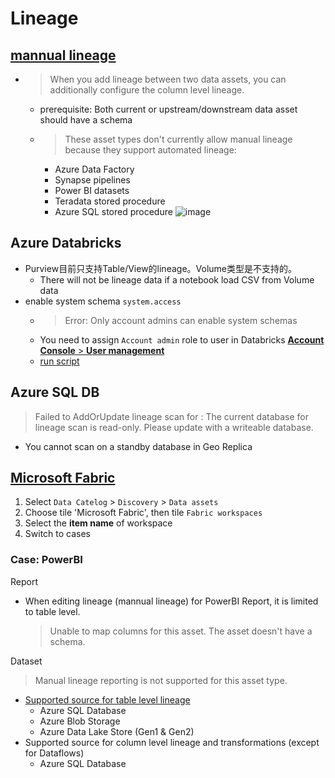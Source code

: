# Lineage

## [mannual lineage](https://learn.microsoft.com/en-us/purview/catalog-lineage-user-guide#manual-lineage)
- > When you add lineage between two data assets, you can additionally configure the column level lineage.
  - prerequisite: Both current or upstream/downstream data asset should have a schema 
  - > These asset types don't currently allow manual lineage because they support automated lineage:
    - Azure Data Factory
    - Synapse pipelines
    - Power BI datasets
    - Teradata stored procedure
    - Azure SQL stored procedure
    ![image](https://github.com/user-attachments/assets/43e74e6d-cfbd-486b-976f-ce3fa5641900)


## Azure Databricks
- Purview目前只支持Table/View的lineage。Volume类型是不支持的。
  - There will not be lineage data if a notebook load CSV from Volume data
- enable system schema `system.access`
  - > Error: Only account admins can enable system schemas
  - You need to assign `Account admin` role to user in Databricks [**Account Console** > **User management**](https://accounts.azuredatabricks.net/users)
  - [run script](https://github.com/davidkhala/databricks-common/blob/main/cli/lineage.sh)

## Azure SQL DB
> Failed to AddOrUpdate lineage scan for <scan-name>: The current database for lineage scan is read-only. Please update with a writeable database.
- You cannot scan on a standby database in Geo Replica

## [Microsoft Fabric](https://learn.microsoft.com/en-us/purview/how-to-lineage-fabric)
1. Select `Data Catelog` > `Discovery` > `Data assets`
2. Choose tile 'Microsoft Fabric', then tile `Fabric workspaces`
3. Select the **item name** of workspace
4. Switch to cases

### Case: PowerBI

Report
- When editing lineage (mannual lineage) for PowerBI Report, it is limited to table level.
  > Unable to map columns for this asset. The asset doesn't have a schema.

Dataset
> Manual lineage reporting is not supported for this asset type.
- [Supported source for table level lineage](https://learn.microsoft.com/en-us/purview/how-to-lineage-powerbi#lineage-of-power-bi-artifacts-in-microsoft-purview)
  - Azure SQL Database
  - Azure Blob Storage
  - Azure Data Lake Store (Gen1 & Gen2)
- Supported source for column level lineage and transformations (except for Dataflows)
  - Azure SQL Database
